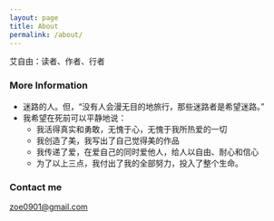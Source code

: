 ```yaml
---
layout: page
title: About
permalink: /about/
---
```


艾自由：读者、作者、行者

### More Information

   * 迷路的人。但，“没有人会漫无目的地旅行，那些迷路者是希望迷路。”
   * 我希望在死前可以平静地说：
      * 我活得真实和勇敢，无愧于心，无愧于我所热爱的一切
      * 我创造了美，我写出了自己觉得美的作品
      * 我传递了爱，在爱自己的同时爱他人，给人以自由、耐心和信心
      * 为了以上三点，我付出了我的全部努力，投入了整个生命。

### Contact me

[zoe0901@gmail.com](mailto:zoe0901@gmail.com)
